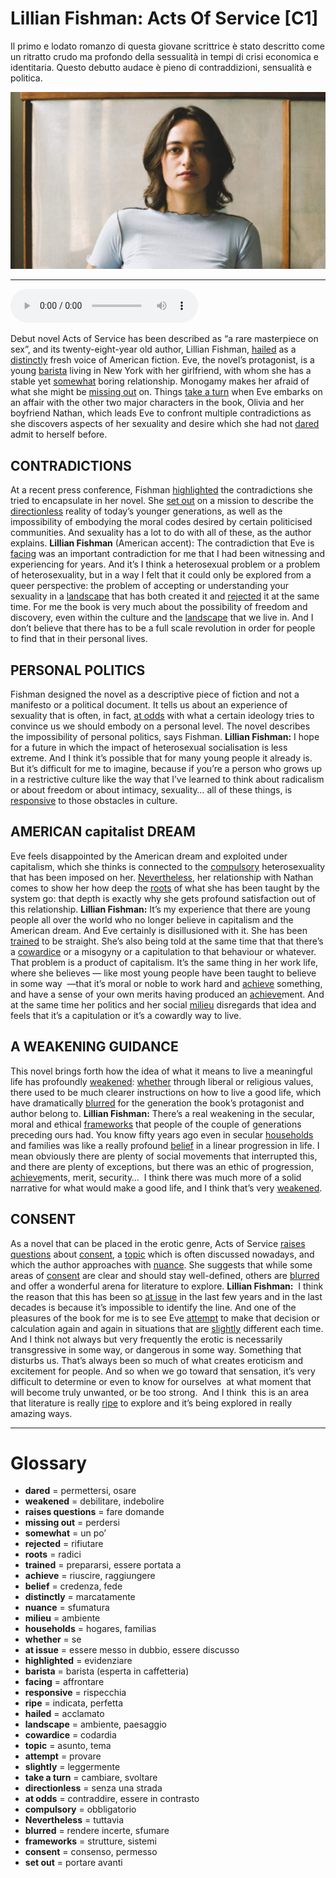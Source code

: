 # Lillian Fishman: Acts Of Service   [C1]

Il primo e lodato romanzo di questa giovane scrittrice è stato descritto come un ritratto crudo ma profondo della sessualità in tempi di crisi economica e identitaria. Questo debutto audace è pieno di contraddizioni, sensualità e politica.

![](Lillian%20Fishman%20Acts%20Of%20Service.jpg)

--------------

<div>
<audio controls autoplay>
    <source src="https://raw.githubusercontent.com/dartie/speakup/main/2022-12/Lillian%20Fishman%20Acts%20Of%20Service.mp3" type="audio/mpeg">
</audio>
</div>


Debut novel Acts of Service has been described as “a rare masterpiece on sex”, and its twenty-eight-year old author, Lillian Fishman, [hailed](## "acclamato") as a [distinctly](## "marcatamente") fresh voice of American fiction. Eve, the novel’s protagonist, is a young [barista](## "barista (esperta in caffetteria)") living in New York with her girlfriend, with whom she has a stable yet [somewhat](## "un po’") boring relationship. Monogamy makes her afraid of what she might be [missing out](## "perdersi") on. Things [take a turn](## "cambiare, svoltare") when Eve embarks on an affair with the other two major characters in the book, Olivia and her boyfriend Nathan, which leads Eve to confront multiple contradictions as she discovers aspects of her sexuality and desire which she had not [dared](## "permettersi, osare") admit to herself before.

## CONTRADICTIONS
At a recent press conference, Fishman [highlighted](## "evidenziare") the contradictions she tried to encapsulate in her novel. She [set out](## "portare avanti") on a mission to describe the [directionless](## "senza una strada") reality of today’s younger generations, as well as the impossibility of embodying the moral codes desired by certain politicised communities. And sexuality has a lot to do with all of these, as the author explains.
**Lillian Fishman** (American accent): The contradiction that Eve is [facing](## "affrontare") was an important contradiction for me that I had been witnessing and experiencing for years. And it’s I think a heterosexual problem or a problem of heterosexuality, but in a way I felt that it could only be explored from a queer perspective: the problem of accepting or understanding your sexuality in a [landscape](## "ambiente, paesaggio") that has both created it and [rejected](## "rifiutare") it at the same time. For me the book is very much about the possibility of freedom and discovery, even within the culture and the [landscape](## "ambiente, paesaggio") that we live in. And I don’t believe that there has to be a full scale revolution in order for people to find that in their personal lives.

## PERSONAL POLITICS
Fishman designed the novel as a descriptive piece of fiction and not a manifesto or a political document. It tells us about an experience of sexuality that is often, in fact, [at odds](## "contraddire, essere in contrasto") with what a certain ideology tries to convince us we should embody on a personal level. The novel describes the impossibility of personal politics, says Fishman.
**Lillian Fishman:** I hope for a future in which the impact of heterosexual socialisation is less extreme. And I think it’s possible that for many young people it already is. But it’s difficult for me to imagine, because if you’re a person who grows up in a restrictive culture like the way that I’ve learned to think about radicalism or about freedom or about intimacy, sexuality… all of these things, is [responsive](## "rispecchia") to those obstacles in culture.

## AMERICAN capitalist DREAM
Eve feels disappointed by the American dream and exploited under capitalism, which she thinks is connected to the [compulsory](## "obbligatorio") heterosexuality that has been imposed on her. [Nevertheless](## "tuttavia"), her relationship with Nathan comes to show her how deep the [roots](## "radici") of what she has been taught by the system go: that depth is exactly why she gets profound satisfaction out of this relationship.
**Lillian Fishman:** It’s my experience that there are young people all over the world who no longer believe in capitalism and the American dream. And Eve certainly is disillusioned with it. She has been [trained](## "prepararsi, essere portata a") to be straight. She’s also being told at the same time that that there’s a [cowardice](## "codardia") or a misogyny or a capitulation to that behaviour or whatever. That problem is a product of capitalism. It’s the same thing in her work life, where she believes — like most young people have been taught to believe in some way  —that it’s moral or noble to work hard and [achieve](## "riuscire, raggiungere") something, and have a sense of your own merits having produced an [achieve](## "riuscire, raggiungere")ment. And at the same time her politics and her social [milieu](## "ambiente") disregards that idea and feels that it’s a capitulation or it’s a cowardly way to live.

## A WEAKENING GUIDANCE
This novel brings forth how the idea of what it means to live a meaningful life has profoundly [weakened](## "debilitare, indebolire"): [whether](## "se") through liberal or religious values, there used to be much clearer instructions on how to live a good life, which have dramatically [blurred](## "rendere incerte, sfumare") for the generation the book’s protagonist and author belong to.
**Lillian Fishman:** There’s a real weakening in the secular, moral and ethical [frameworks](## "strutture, sistemi") that people of the couple of generations preceding ours had. You know fifty years ago even in secular [households](## "hogares, familias") and families was like a really profound [belief](## "credenza, fede") in a linear progression in life. I mean obviously there are plenty of social movements that interrupted this, and there are plenty of exceptions, but there was an ethic of progression, [achieve](## "riuscire, raggiungere")ments, merit, security…  I think there was much more of a solid narrative for what would make a good life, and I think that’s very [weakened](## "debilitare, indebolire").

## CONSENT
As a novel that can be placed in the erotic genre, Acts of Service [raises questions](## "fare domande") about [consent](## "consenso, permesso"), a [topic](## "asunto, tema") which is often discussed nowadays, and which the author approaches with [nuance](## "sfumatura"). She suggests that while some areas of [consent](## "consenso, permesso") are clear and should stay well-defined, others are [blurred](## "rendere incerte, sfumare") and offer a wonderful arena for literature to explore.
**Lillian Fishman:**  I think the reason that this has been so [at issue](## "essere messo in dubbio, essere discusso") in the last few years and in the last decades is because it’s impossible to identify the line. And one of the pleasures of the book for me is to see Eve [attempt](## "provare") to make that decision or calculation again and again in situations that are [slightly](## "leggermente") different each time. And I think not always but very frequently the erotic is necessarily transgressive in some way, or dangerous in some way. Something that disturbs us. That’s always been so much of what creates eroticism and excitement for people. And so when we go toward that sensation, it’s very difficult to determine or even to know for ourselves  at what moment that will become truly unwanted, or be too strong.  And I think  this is an area that literature is really [ripe](## "indicata, perfetta") to explore and it’s being explored in really amazing ways.

--------------

<div style = "display:block; clear:both; page-break-after:always;"></div>

# Glossary
* **dared** = permettersi, osare
* **weakened** = debilitare, indebolire
* **raises questions** = fare domande
* **missing out** = perdersi
* **somewhat** = un po’
* **rejected** = rifiutare
* **roots** = radici
* **trained** = prepararsi, essere portata a
* **achieve** = riuscire, raggiungere
* **belief** = credenza, fede
* **distinctly** = marcatamente
* **nuance** = sfumatura
* **milieu** = ambiente
* **households** = hogares, familias
* **whether** = se
* **at issue** = essere messo in dubbio, essere discusso
* **highlighted** = evidenziare
* **barista** = barista (esperta in caffetteria)
* **facing** = affrontare
* **responsive** = rispecchia
* **ripe** = indicata, perfetta
* **hailed** = acclamato
* **landscape** = ambiente, paesaggio
* **cowardice** = codardia
* **topic** = asunto, tema
* **attempt** = provare
* **slightly** = leggermente
* **take a turn** = cambiare, svoltare
* **directionless** = senza una strada
* **at odds** = contraddire, essere in contrasto
* **compulsory** = obbligatorio
* **Nevertheless** = tuttavia
* **blurred** = rendere incerte, sfumare
* **frameworks** = strutture, sistemi
* **consent** = consenso, permesso
* **set out** = portare avanti
